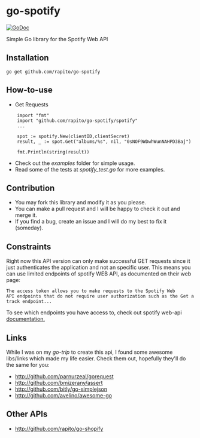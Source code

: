 go-spotify
==========

[![GoDoc](https://godoc.org/github.com/rapito/go-spotify/spotify?status.svg)](https://godoc.org/github.com/rapito/go-spotify/spotify)

Simple Go library for the Spotify Web API


Installation
------------
```
go get github.com/rapito/go-spotify
```

How-to-use
----------

- Get Requests

```
    import "fmt"
    import "github.com/rapito/go-spotify/spotify"
    ...
    
    spot := spotify.New(clientID,clientSecret)
    result, _ := spot.Get("albums/%s", nil, "0sNOF9WDwhWunNAHPD3Baj")
    
    fmt.Println(string(result))
```

- Check out the *examples* folder for simple usage.
- Read some of the tests at *spotify_test.go* for more examples.

Contribution
------------
 
 - You may fork this library and modify it as you please.
 - You can make a pull request and I will be happy to check it out and merge it.
 - If you find a bug, create an issue and I will do my best to fix it (someday). 

Constraints
-------------

Right now this API version can only make successful GET requests since 
it just authenticates the application and not an specific user. 
This means you can use limited endpoints of spotify WEB API, as 
documented on their web page:

```
The access token allows you to make requests to the Spotify Web 
API endpoints that do not require user authorization such as the Get a 
track endpoint...
```

To see which endpoints you have access to, check out spotify web-api 
[documentation.](https://developer.spotify.com/web-api/)

Links
-----

While I was on my *go-trip* to create this api, I found some awesome libs/links which made 
my life easier.
Check them out, hopefully they'll do the same for you:
 
 - http://github.com/parnurzeal/gorequest
 - http://github.com/bmizerany/assert
 - http://github.com/bitly/go-simplejson
 - http://github.com/avelino/awesome-go
 
 Other APIs
 ----------
 
 - http://github.com/rapito/go-shopify
 
 
